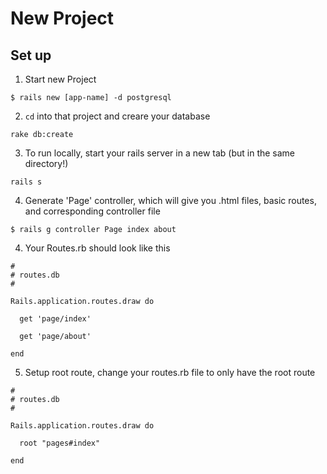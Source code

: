# New Project

## Set up

1. Start new Project

```
$ rails new [app-name] -d postgresql
```

2. `cd` into that project and creare your database

```
rake db:create
```

3. To run locally, start your rails server in a new tab (but in the same directory!)

```
rails s
```

4. Generate 'Page' controller, which will give you .html files, basic routes, and corresponding controller file

```
$ rails g controller Page index about
```

4. Your Routes.rb should look like this

```
#
# routes.db
#

Rails.application.routes.draw do
  
  get 'page/index'

  get 'page/about'

end

```

5. Setup root route, change your routes.rb file to only have the root route

```
#
# routes.db
#

Rails.application.routes.draw do
  
  root "pages#index"

end

```


